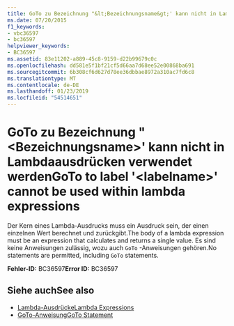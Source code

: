 ```yaml
---
title: GoTo zu Bezeichnung "&lt;Bezeichnungsname&gt;' kann nicht in Lambdaausdrücken verwendet werden
ms.date: 07/20/2015
f1_keywords:
- vbc36597
- bc36597
helpviewer_keywords:
- BC36597
ms.assetid: 83e11202-a889-45c8-9159-d22b99679c0c
ms.openlocfilehash: dd581e5f1bf21cf5d66aa7d68ee52e00868ba691
ms.sourcegitcommit: 6b308cf6d627d78ee36dbbae8972a310ac7fd6c8
ms.translationtype: MT
ms.contentlocale: de-DE
ms.lasthandoff: 01/23/2019
ms.locfileid: "54514651"
---
```

# <a name="goto-to-label-ltlabelnamegt-cannot-be-used-within-lambda-expressions"></a><span data-ttu-id="f5184-102">GoTo zu Bezeichnung "&lt;Bezeichnungsname&gt;' kann nicht in Lambdaausdrücken verwendet werden</span><span class="sxs-lookup"><span data-stu-id="f5184-102">GoTo to label '&lt;labelname&gt;' cannot be used within lambda expressions</span></span>
<span data-ttu-id="f5184-103">Der Kern eines Lambda-Ausdrucks muss ein Ausdruck sein, der einen einzelnen Wert berechnet und zurückgibt.</span><span class="sxs-lookup"><span data-stu-id="f5184-103">The body of a lambda expression must be an expression that calculates and returns a single value.</span></span> <span data-ttu-id="f5184-104">Es sind keine Anweisungen zulässig, wozu auch `GoTo` -Anweisungen gehören.</span><span class="sxs-lookup"><span data-stu-id="f5184-104">No statements are permitted, including `GoTo` statements.</span></span>  
  
 <span data-ttu-id="f5184-105">**Fehler-ID:** BC36597</span><span class="sxs-lookup"><span data-stu-id="f5184-105">**Error ID:** BC36597</span></span>  
  
## <a name="see-also"></a><span data-ttu-id="f5184-106">Siehe auch</span><span class="sxs-lookup"><span data-stu-id="f5184-106">See also</span></span>
- [<span data-ttu-id="f5184-107">Lambda-Ausdrücke</span><span class="sxs-lookup"><span data-stu-id="f5184-107">Lambda Expressions</span></span>](../../visual-basic/programming-guide/language-features/procedures/lambda-expressions.md)
- [<span data-ttu-id="f5184-108">GoTo-Anweisung</span><span class="sxs-lookup"><span data-stu-id="f5184-108">GoTo Statement</span></span>](../../visual-basic/language-reference/statements/goto-statement.md)
